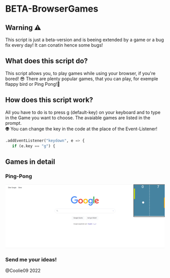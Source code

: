 # BETA-BrowserGames

## Warning ⚠️
This script is just a beta-version and is beeing extended by a game or a bug fix every day! It can conatin hence some bugs! <br>

## What does this script do? 
This script allows you, to play games while using your browser, if you're bored! 😎 There are plenty popular games, that you can play, for exemple flappy bird or Ping Pong!👾 <br>

## How does this script work?
All you have to do is to press g (default-key) on your keyboard and to type in the Game you want to choose. The avaiable games are listed in the prompt. <br>
👽 You can change the key in the code at the place of the Event-Listener!
 ```python 
.addEventListener("keydown", e => {
    if (e.key == "g") {
```

## Games in detail 

### Ping-Pong
![Picture of PingPong](https://github.com/Coolie09/BETA-BrowserGames/blob/main/Ping-Pong.png?raw=true)
### Send me your ideas! 
@Coolie09 2022
